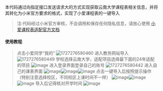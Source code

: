 本代码通过向指定接口发送请求大的方式实现获取云南大学课程表相关信息，并将其转化为小米官方要求的格式，实现了小爱课程表的一键导入

> 注:代码经过小米官方审核，不会调用和保存任何隐私信息，请放心使用
> [小爱课程表适配官方文档](https://open-schedule-prod.ai.xiaomi.com/docs/#/help/)
#### 使用教程
> 点击小爱同学“我的”
> ![1727276580460](https://github.com/user-attachments/assets/60351dcf-ec57-46d2-bfef-8fe550ea05f4)
> 进入教务网站导入
> ![1727276580449](https://github.com/user-attachments/assets/1387cce2-6a39-41eb-827d-1d733b52ac06)
> 学校选择云南大学，适配项目选择最下面的24年适配的项目
> ![image](https://github.com/user-attachments/assets/c2a0218b-2f33-44c6-aebd-35c4a785bce2)
> 进入登录界面登录自己的账号
> ![1727276580442](https://github.com/user-attachments/assets/bad168e4-4c8b-4e2d-b9d0-f1a26aa8f59e)
> 进入自己的课表界面
> ![image](https://github.com/user-attachments/assets/f0b3ef87-a3f7-4a2c-b95e-2c724493a6f7)![image](https://github.com/user-attachments/assets/e7faef92-b9d2-4e54-80e7-d83c52454ede)![image](https://github.com/user-attachments/assets/dc4886db-18b2-40f8-9796-a0c7af7d83de)
> 点击一键导入后按照提示操作（特别注意选择校区，不同校区上课时间不一样）
> ![image](https://github.com/user-attachments/assets/d6ba956f-1c2f-41ed-9f71-0394b7bb428d)![image](https://github.com/user-attachments/assets/42ba265f-99a4-4f93-b13b-5f8f3632a0bb)![image](https://github.com/user-attachments/assets/3414236a-739b-4d85-8607-94f225c42f92)
> 导入后记得核对开学时间
> ![image](https://github.com/user-attachments/assets/cb4c7ad8-823e-40b5-aeef-7e80b68c8ae5)










